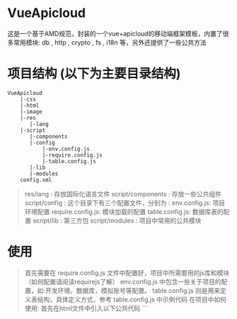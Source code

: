 # VueApicloud
这是一个基于AMD规范，封装的一个vue+apicloud的移动端框架模板，内置了很多常用模块: db , http , crypto , fs , i18n 等，另外还提供了一些公共方法

# 项目结构 (以下为主要目录结构)
```
VueApicloud
    |-css
    |-html
    |-image
    |-res
       |-lang
    |-script
       |-components
       |-config
           |-env.config.js
           |-require.config.js
           |-table.config.js
       |-lib
       |-modules
    config.xml
```
> res/lang : 存放国际化语言文件
> script/components : 存放一些公共组件
> script/config :  这个目录下有三个配置文件，分别为 :
    env.config.js: 项目环境配置
    require.config.js: 模块加载的配置
    table.config.js: 数据库表的配置
> script/lib :  第三方包
> script/modules : 项目中常用的公共模块  

# 使用

> 首先需要在 require.config.js 文件中配置好，项目中所需要用的js库和模块 （如何配置请阅读requirejs了解）
> env.config.js 中包含一些关于项目的配置，如:开发环境，数据库，模拟账号等配置。
> table.config.js 则是用来定义表结构，具体定义方式，参考 table.config.js 中示例代码
> 在项目中如何使用:
    首先在html文件中引入以下公共代码
    ```
        <script src="../script/config/require.config.js"></script>
        <script src="../script/lib/require.js"></script>
        <script>
            apiready = function () {
                // 加载require配置 参数 requireConfig
                require.config(requireConfig);
                // 加载当前页面所需模块
                require(['vue' , 'db'] , function (Vue , db) {
                    new Vue({
                        el:'#app',
                        data:{

                        },
                        created:function () {
                            // 初始化数据库，且仅需在项目中只调用这一次
                            db.open();
                        }
                    })
                })
            }
        </script>  
    ```
# 开发中需要注意的细节

> 在使用数据库之前，一定要先调用 db.open() 初始化数据库（且仅需在项目中只调用这一次）
> 向数据库表中插入数据的时候要先初始化表(详见db.html)
> 后台返回的需要存储的字段需与表字段一一对应
> 如果后台接口中新增了字段，记得在插入数据之前检查一下是否有新增字段(详见db.html)
> 由于每个项目组接口返回的格式可能不一样，在确定好返回格式之后，
    要修改下httpPromise.js 文件中 handleResponse 中的处理方式
    以及在发送请求时的配置设置，已我当前项目为例：
    接口返回格式:
    {
        msg:'success',   // msg 为success则成功，其他则失败
        data:[]          // 接口返回的具体数据Array或Object
    }
    当前请求方式(非表单提交):
        Content-Type:'appplication/json'
    body为json对象或字符串
    详细配置请参考apicloud [ajax配置](https://docs.apicloud.com/Client-API/api#3)
   注意，这里的请求方式需与后台协商好，本项目中只是一个示例，根据你自己实际情况进行修改

